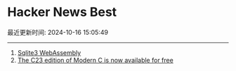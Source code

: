 # Hacker News Best

最近更新时间: 2024-10-16 15:05:49

--- 
1. [Sqlite3 WebAssembly](https://sqlite.org/wasm/doc/trunk/index.md) 
2. [The C23 edition of Modern C is now available for free](https://gustedt.wordpress.com/2024/10/15/the-c23-edition-of-modern-c/) 
